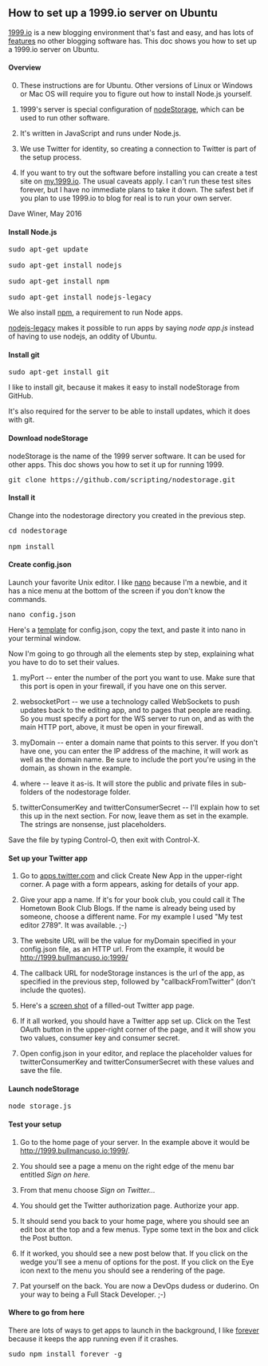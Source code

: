## How to set up a 1999.io server on Ubuntu

<a href="http://1999.io/">1999.io</a> is a new blogging environment that's fast and easy, and has lots of <a href="http://1999.io/about/">features</a> no other blogging software has. This doc shows you how to set up a 1999.io server on Ubuntu.



#### Overview

0. These instructions are for Ubuntu. Other versions of Linux or Windows or Mac OS will require you to figure out how to install Node.js yourself. 

1. 1999's server is special configuration of <a href="https://github.com/scripting/nodeStorage">nodeStorage</a>, which can be used to run other software.

2. It's written in JavaScript and runs under Node.js.

3. We use Twitter for identity, so creating a connection to Twitter is part of the setup process.

4. If you want to try out the software before installing you can create a test site on <a href="http://my.1999.io/">my.1999.io</a>. The usual caveats apply. I can't run these test sites forever, but I have no immediate plans to take it down. The safest bet if you plan to use 1999.io to blog for real is to run your own server. 

Dave Winer, May 2016

#### Install Node.js

<pre>sudo apt-get update

sudo apt-get install nodejs

sudo apt-get install npm

sudo apt-get install nodejs-legacy</pre>

We also install <a href="https://www.npmjs.com/">npm</a>, a requirement to run Node apps. 

<a href="https://packages.debian.org/sid/nodejs-legacy">nodejs-legacy</a> makes it possible to run apps by saying <i>node app.js</i> instead of having to use nodejs, an oddity of Ubuntu.

#### Install git

<pre>sudo apt-get install git</pre>

I like to install git, because it makes it easy to install nodeStorage from GitHub.

It's also required for the server to be able to install updates, which it does with git.

#### Download nodeStorage

nodeStorage is the name of the 1999 server software. It can be used for other apps. This doc shows you how to set it up for running 1999.

<pre>git clone https://github.com/scripting/nodestorage.git</pre>

#### Install it

Change into the nodestorage directory you created in the previous step. 

<pre>cd nodestorage

npm install</pre>

#### Create config.json

Launch your favorite Unix editor. I like <a href="http://mintaka.sdsu.edu/reu/nano.html">nano</a> because I'm a newbie, and it has a nice menu at the bottom of the screen if you don't know the commands.

<pre>nano config.json</pre>

Here's a <a href="https://gist.github.com/scripting/ae6d50ce73fcdb02c51b#file-config-json">template</a> for config.json, copy the text, and paste it into nano in your terminal window.

Now I'm going to go through all the elements step by step, explaining what you have to do to set their values.

1. myPort -- enter the number of the port you want to use. Make sure that this port is open in your firewall, if you have one on this server.

2. websocketPort -- we use a technology called WebSockets to push updates back to the editing app, and to pages that people are reading. So you must specify a port for the WS server to run on, and as with the main HTTP port, above, it must be open in your firewall.

3. myDomain -- enter a domain name that points to this server. If you don't have one, you can enter the IP address of the machine, it will work as well as the domain name. Be sure to include the port you're using in the domain, as shown in the example.

4. where -- leave it as-is. It will store the public and private files in sub-folders of the nodestorage folder.

6. twitterConsumerKey and twitterConsumerSecret -- I'll explain how to set this up in the next section. For now, leave them as set in the example. The strings are nonsense, just placeholders.

Save the file by typing Control-O, then exit with Control-X.

#### Set up your Twitter app

1. Go to <a href="https://apps.twitter.com/">apps.twitter.com</a> and click Create New App in the upper-right corner.  A page with a form appears, asking for details of your app.

2. Give your app a name. If it's for your book club, you could call it The Hometown Book Club Blogs. If the name is already being used by someone, choose a different name. For my example I used "My test editor 2789". It was available. ;-)

3. The website URL will be the value for myDomain specified in your config.json file, as an HTTP url. From the example, it would be http://1999.bullmancuso.io:1999/

4. The callback URL for nodeStorage instances is the url of the app, as specified in the previous step, followed by "callbackFromTwitter" (don't include the quotes).

5. Here's a <a href="http://scripting.com/2016/04/03/createTwitterAppScreen.png">screen shot</a> of a filled-out Twitter app page.

6. If it all worked, you should have a Twitter app set up. Click on the Test OAuth button in the upper-right corner of the page, and it will show you two values, consumer key and consumer secret. 

7. Open config.json in your editor, and replace the placeholder values for twitterConsumerKey and twitterConsumerSecret with these values and save the file. 

#### Launch nodeStorage

<pre>node storage.js</pre>

#### Test your setup

1. Go to the home page of your server. In the example above it would be http://1999.bullmancuso.io:1999/.

1. You should see a page a menu on the right edge of the menu bar entitled <i>Sign on here.</i>

2. From that menu choose <i>Sign on Twitter...</i>

5. You should get the Twitter authorization page. Authorize your app.

6. It should send you back to your home page, where you should see an edit box at the top and a few menus. Type some text in the box and click the Post button. 

7. If it worked, you should see a new post below that. If you click on the wedge you'll see a menu of options for the post. If you click on the Eye icon next to the menu you should see a rendering of the page. 

9. Pat yourself on the back. You are now a DevOps dudess or duderino. On your way to being a Full Stack Developer. ;-)

#### Where to go from here

There are lots of ways to get apps to launch in the background, I like <a href="https://github.com/foreverjs/forever">forever</a> because it keeps the app running even if it crashes. 

<pre>sudo npm install forever -g</pre>

